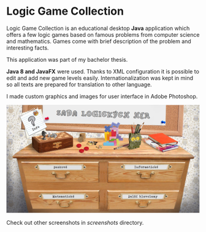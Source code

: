 
# Logic Game Collection

Logic Game Collection is an educational desktop **Java** application 
which offers a few logic games based on famous problems from 
computer science and mathematics. Games come with brief 
description of the problem and interesting facts.

This application was part of my bachelor thesis.

**Java 8  and JavaFX** were used.
Thanks to XML configuration it is possible to edit and add new game levels easily.
Internationalization was kept in mind so all texts are prepared for translation to other language.

I made custom graphics and images for user interface in Adobe Photoshop.


![Initial scene](/screenshots/main.jpg)

Check out other screenshots in *screenshots* directory.
